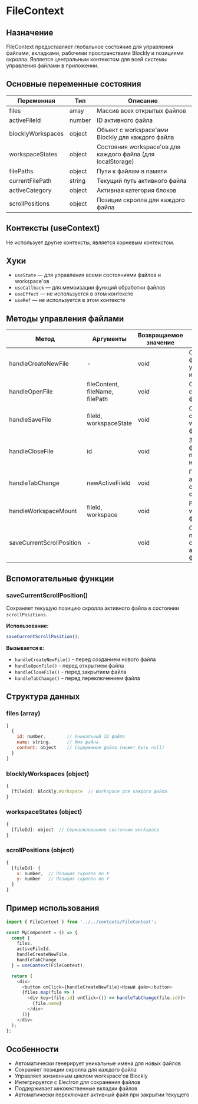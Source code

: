 # FileContext

## Назначение
FileContext предоставляет глобальное состояние для управления файлами, вкладками, рабочими пространствами Blockly и позициями скролла. Является центральным контекстом для всей системы управления файлами в приложении.

## Основные переменные состояния

| Переменная         | Тип     | Описание                                                    |
|--------------------|---------|-------------------------------------------------------------|
| files              | array   | Массив всех открытых файлов                                 |
| activeFileId       | number  | ID активного файла                                          |
| blocklyWorkspaces  | object  | Объект с workspace'ами Blockly для каждого файла           |
| workspaceStates    | object  | Состояния workspace'ов для каждого файла (для localStorage)|
| filePaths          | object  | Пути к файлам в памяти                                      |
| currentFilePath    | string  | Текущий путь активного файла                                |
| activeCategory     | object  | Активная категория блоков                                   |
| scrollPositions    | object  | Позиции скролла для каждого файла                           |

## Контексты (useContext)
Не использует другие контексты, является корневым контекстом.

## Хуки
- `useState` — для управления всеми состояниями файлов и workspace'ов
- `useCallback` — для мемоизации функций обработки файлов
- `useEffect` — не используется в этом контексте
- `useRef` — не используется в этом контексте

## Методы управления файлами

| Метод                    | Аргументы                    | Возвращаемое значение | Описание                                                    |
|--------------------------|------------------------------|----------------------|-------------------------------------------------------------|
| handleCreateNewFile      | -                            | void                 | Создает новый файл с уникальным именем                      |
| handleOpenFile           | fileContent, fileName, filePath | void              | Открывает существующий файл                                 |
| handleSaveFile           | fileId, workspaceState       | void                 | Сохраняет состояние workspace файла                         |
| handleCloseFile          | id                           | void                 | Закрывает файл и переключает на другой                     |
| handleTabChange          | newActiveFileId              | void                 | Переключает активный файл с сохранением скролла             |
| handleWorkspaceMount     | fileId, workspace            | void                 | Регистрирует workspace для файла                           |
| saveCurrentScrollPosition| -                            | void                 | Сохраняет позицию скролла активного файла                   |

## Вспомогательные функции

### saveCurrentScrollPosition()
Сохраняет текущую позицию скролла активного файла в состоянии `scrollPositions`.

**Использование:**
```javascript
saveCurrentScrollPosition();
```

**Вызывается в:**
- `handleCreateNewFile()` - перед созданием нового файла
- `handleOpenFile()` - перед открытием файла
- `handleCloseFile()` - перед закрытием файла
- `handleTabChange()` - перед переключением файла

## Структура данных

### files (array)
```javascript
[
  {
    id: number,        // Уникальный ID файла
    name: string,      // Имя файла
    content: object    // Содержимое файла (может быть null)
  }
]
```

### blocklyWorkspaces (object)
```javascript
{
  [fileId]: Blockly.Workspace  // Workspace для каждого файла
}
```

### workspaceStates (object)
```javascript
{
  [fileId]: object  // Сериализованное состояние workspace
}
```

### scrollPositions (object)
```javascript
{
  [fileId]: {
    x: number,  // Позиция скролла по X
    y: number   // Позиция скролла по Y
  }
}
```

## Пример использования
```javascript
import { FileContext } from '../../contexts/FileContext';

const MyComponent = () => {
  const { 
    files, 
    activeFileId, 
    handleCreateNewFile, 
    handleTabChange 
  } = useContext(FileContext);

  return (
    <div>
      <button onClick={handleCreateNewFile}>Новый файл</button>
      {files.map(file => (
        <div key={file.id} onClick={() => handleTabChange(file.id)}>
          {file.name}
        </div>
      ))}
    </div>
  );
};
```

## Особенности
- Автоматически генерирует уникальные имена для новых файлов
- Сохраняет позиции скролла для каждого файла
- Управляет жизненным циклом workspace'ов Blockly
- Интегрируется с Electron для сохранения файлов
- Поддерживает множественные вкладки файлов
- Автоматически переключает активный файл при закрытии текущего 
